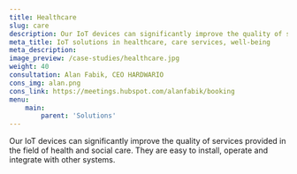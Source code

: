```yaml
---
title: Healthcare
slug: care
description: Our IoT devices can significantly improve the quality of services provided in the field of health and social care.
meta_title: IoT solutions in healthcare, care services, well-being
meta_description: 
image_preview: /case-studies/healthcare.jpg
weight: 40
consultation: Alan Fabik, CEO HARDWARIO
cons_img: alan.png
cons_link: https://meetings.hubspot.com/alanfabik/booking
menu:
    main:
        parent: 'Solutions'
---
```


Our IoT devices can significantly improve the quality of services provided in the field of health and social care. They are easy to install, operate and integrate with other systems.